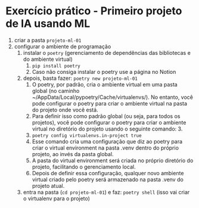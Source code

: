 # Exercício prático - Primeiro projeto de IA usando ML

1.  criar a pasta `projeto-ml-01`
2.  configurar o ambiente de programação
    1.  instalar o `poetry` (gerenciamento de dependências das bibliotecas e do ambiente virtual)
        1.  `pip install poetry`
        2.  Caso não consiga instalar o poetry use a página no Notion
    2.  depois, basta fazer: `poetry new projeto-ml-01`
        1.  O poetry, por padrão, cria o ambiente virtual em uma pasta global (no caminho \~/AppData/Local/pypoetry/Cache/virtualenvs/). No entanto, você pode configurar o poetry para criar o ambiente virtual na pasta do projeto onde você está.
        2.  Para definir isso como padrão global (ou seja, para todos os projetos), você pode configurar o poetry para criar o ambiente virtual no diretório do projeto usando o seguinte comando: 3.
        3.  `poetry config virtualenvs.in-project true`
        4.  Esse comando cria uma configuração que diz ao poetry para criar o virtual environment na pasta .venv dentro do próprio projeto, ao invés da pasta global.
        5.  A pasta do virtual environment será criada no próprio diretório do projeto, facilitando o gerenciamento local.
        6.  Depois de definir essa configuração, qualquer novo ambiente virtual criado pelo poetry será armazenado na pasta .venv do projeto atual.
    3.  entra na pasta (`cd projeto-ml-01`) e faz: `poetry shell` (isso vai criar o virtualenv para o projeto)